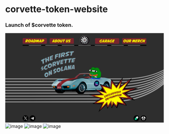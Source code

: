 # corvette-token-website

### Launch of $corvette token.

![image](readme/welcome-page.png)
![image](customization.jpg)
![image](mainpage.jpg)
![image](tokenomics.jpg)
